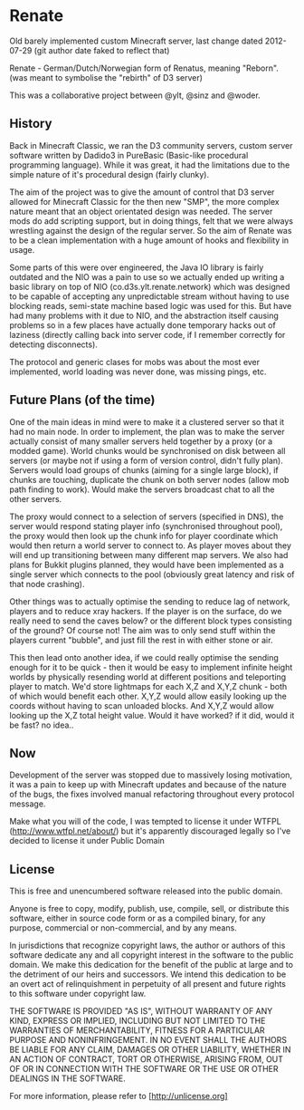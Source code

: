 Renate
======

Old barely implemented custom Minecraft server, last change dated 2012-07-29 (git author date faked to reflect that)

Renate - German/Dutch/Norwegian form of Renatus, meaning "Reborn".
(was meant to symbolise the "rebirth" of D3 server)

This was a collaborative project between @ylt, @sinz and @woder.

History
-------

Back in Minecraft Classic, we ran the D3 community servers, custom server software written by Dadido3 in PureBasic (Basic-like procedural programming language). While it was great, it had the limitations due to the simple nature of it's procedural design (fairly clunky).

The aim of the project was to give the amount of control that D3 server allowed for Minecraft Classic for
the then new "SMP", the more complex nature meant that an object orientated design was needed. The server mods do add scripting support, but in doing things, felt that we were always wrestling against the design of the regular server. So the aim of Renate was to be a clean implementation with a huge amount of hooks and flexibility in usage.

Some parts of this were over engineered, the Java IO library is fairly outdated and the NIO was a pain to use so we actually ended up writing a basic library on top of NIO (co.d3s.ylt.renate.network) which was designed to be capable of accepting any unpredictable stream without having to use blocking reads, semi-state machine based logic was used for this. But have had many problems with it due to NIO, and the abstraction itself causing problems so in a few places have actually done temporary hacks out of laziness (directly calling back into server code, if I remember correctly for detecting disconnects).

The protocol and generic clases for mobs was about the most ever implemented, world loading was never done, was missing pings, etc.

Future Plans (of the time)
----------------------------

One of the main ideas in mind were to make it a clustered server so that it had no main node. In order to implement, the plan was to make the server actually consist of many smaller servers held together by a proxy (or a modded game). World chunks would be synchronised on disk between all servers (or maybe not if using a form of version control, didn't fully plan). Servers would load groups of chunks (aiming for a single large block), if chunks are touching, duplicate the chunk on both server nodes (allow mob path finding to work). Would make the servers broadcast chat to all the other servers.

The proxy would connect to a selection of servers (specified in DNS), the server would respond stating player info (synchronised throughout pool), the proxy would then look up the chunk info for player coordinate which would then return a world server to connect to. As player moves about they will end up transitioning between many different map servers. We also had plans for Bukkit plugins planned, they would have been implemented as a single server which connects to the pool (obviously great latency and risk of that node crashing).

Other things was to actually optimise the sending to reduce lag of network, players and to reduce xray hackers. If the player is on the surface, do we really need to send the caves below? or the different block types consisting of the ground? Of course not! The aim was to only send stuff within the players current "bubble", and just fill the rest in with either stone or air.

This then lead onto another idea, if we could really optimise the sending enough for it to be quick - then it would be easy to implement infinite height worlds by physically resending world at different positions and teleporting player to match. We'd store lightmaps for each X,Z and X,Y,Z chunk - both of which would benefit each other. X,Y,Z would allow easily looking up the coords without having to scan unloaded blocks. And X,Y,Z would allow looking up the X,Z total height value. Would it have worked? if it did, would it be fast? no idea..

Now
---

Development of the server was stopped due to massively losing motivation, it was a pain to keep up with Minecraft updates and because of the nature of the bugs, the fixes involved manual refactoring throughout every protocol message.


Make what you will of the code, I was tempted to license it under WTFPL (http://www.wtfpl.net/about/) but it's apparently discouraged legally so I've decided to license it under Public Domain

License
-------

This is free and unencumbered software released into the public domain.

Anyone is free to copy, modify, publish, use, compile, sell, or
distribute this software, either in source code form or as a compiled
binary, for any purpose, commercial or non-commercial, and by any
means.

In jurisdictions that recognize copyright laws, the author or authors
of this software dedicate any and all copyright interest in the
software to the public domain. We make this dedication for the benefit
of the public at large and to the detriment of our heirs and
successors. We intend this dedication to be an overt act of
relinquishment in perpetuity of all present and future rights to this
software under copyright law.

THE SOFTWARE IS PROVIDED "AS IS", WITHOUT WARRANTY OF ANY KIND,
EXPRESS OR IMPLIED, INCLUDING BUT NOT LIMITED TO THE WARRANTIES OF
MERCHANTABILITY, FITNESS FOR A PARTICULAR PURPOSE AND NONINFRINGEMENT.
IN NO EVENT SHALL THE AUTHORS BE LIABLE FOR ANY CLAIM, DAMAGES OR
OTHER LIABILITY, WHETHER IN AN ACTION OF CONTRACT, TORT OR OTHERWISE,
ARISING FROM, OUT OF OR IN CONNECTION WITH THE SOFTWARE OR THE USE OR
OTHER DEALINGS IN THE SOFTWARE.

For more information, please refer to [http://unlicense.org]
